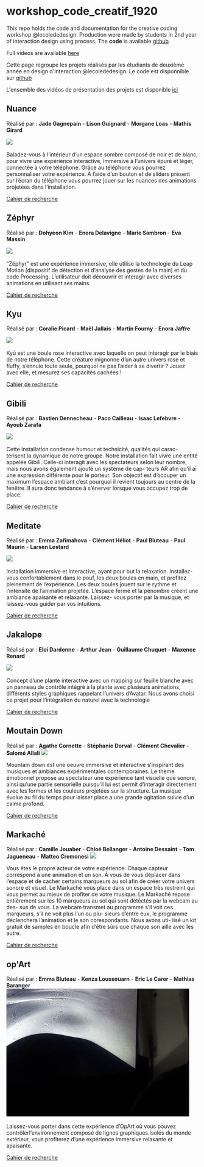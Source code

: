 # workshop_code_creatif_1920
This repo holds the code and documentation for the creative coding workshop @lecolededesign. Production were made by students in 2nd year of interaction design using process. The **code** is available [github](https://github.com/AtelierNum/workshop_code_creatif_1920)

Full videos are available [here](https://github.com/AtelierNum/workshop_code_creatif_1920/releases/tag/1.0)


Cette page regroupe les projets réalisés par les étudiants de deuxième année en design d'interaction @lecolededesign. Le code est disponnible sur [github](https://github.com/AtelierNum/workshop_code_creatif_1920)


L'ensemble des vidéos de présentation des projets est disponible [ici](https://github.com/AtelierNum/workshop_code_creatif_1920/releases/tag/1.0)


## Nuance

Réalisé par : **Jade Gagnepain** - **Lison Guignard** - **Morgane Loas** - **Mathis Girard**

![](Groupe6_Nuance/gif.gif)

Baladez-vous à l’intérieur d’un espace sombre composé de noir et de blanc, pour vivre une expérience interactive, immersive à l’univers épuré et léger, connectée à votre téléphone.
Grâce au téléphone vous pourrez personnaliser votre expérience. À l’aide d’un bouton et de sliders présent sur l’écran du téléphone vous pourrez jouer sur les nuances des animations projetées dans l’installation.

[Cahier de recherche](https://github.com/AtelierNum/workshop_code_creatif_1920/blob/master/Groupe6_Nuance/documentation.pdf)

## Zéphyr

Réalisé par : **Dohyeon Kim** - **Enora Delavigne** - **Marie Sambron** - **Eva Massin** 

![](Groupe8_zephyr/gif.gif)

“Zéphyr” est une expérience immersive, elle utilise la technologie du Leap Motion (dispositif de détection et d’analyse des gestes de la main) et du code Processing. L’utilisateur doit découvrir et interagir avec diverses animations en utilisant ses mains. 

[Cahier de recherche](https://github.com/AtelierNum/workshop_code_creatif_1920/blob/master/Groupe8_zephyr/documentation.pdf)


## Kyu 

Réalisé par : **Coralie Picard** - **Maël Jallais** - **Martin Fourny** - **Enora Jaffre**

![](Groupe1_Kyu/gif.gif)

Kyū est une boule rose interactive avec laquelle on peut interagir par le biais de notre téléphone. Cette créature mignonne d’un autre univers rose et fluffy, s’ennuie toute seule, pourquoi ne pas l’aider à se divertir ? Jouez avec elle, et mesurez ses capacités cachées !

[Cahier de recherche](https://github.com/AtelierNum/workshop_code_creatif_1920/blob/master/Groupe1_Kyu/documentation.pdf)

## Gibili

Réalisé par : **Bastien Dennecheau** - **Paco Cailleau** - **Isaac Lefebvre** - **Ayoub Zarafa** 

![](Groupe5_Gibili/gif.gif)

Cette installation condense humour et technicité, qualités qui carac- térisent la dynamique de notre groupe. Notre installation fait vivre une entité appelée Gibili. Celle-ci interagit avec les spectateurs selon leur nombre, mais nous avons également ajouté un système de cap- teurs AR afin qu’il ai une expression différente pour le porteur. Son objectif est d’occuper un maximum l’espace ambiant c’est pourquoi il revient toujours au centre de la fenêtre. Il aura donc tendance à s’énerver lorsque vous occupez trop de place.

[Cahier de recherche](https://github.com/AtelierNum/workshop_code_creatif_1920/blob/master/Groupe5_Gibili/documentation.pdf)

## Meditate

Réalisé par : **Emma Zafimahova** - **Clément Héliot** - **Paul Bluteau** - **Paul Maurin** - **Larsen Lestard**

![](Groupe3_Meditate/gif.gif)

Installation immersive et interactive, ayant pour but la relaxation. Installez-vous confortablement dans le pouf, les deux boules en main, et profitez pleinement de l’expérience. Les deux boules jouent sur le rythme et l’intensité de l’animation projetée. L’espace fermé et la pénombre créent une ambiance apaisante et relaxante. Laissez- vous porter par la musique, et laissez-vous guider par vos intuitions.

[Cahier de recherche](https://github.com/AtelierNum/workshop_code_creatif_1920/blob/master/Groupe3_Meditate/documentation.pdf)


## Jakalope

Réalisé par : **Eloi Dardenne** - **Arthur Jean** - **Guillaume Chuquet** - **Maxence Renard**

![](Groupe9_Jakalope/gif.gif)

Concept d’une plante interactive avec un mapping sur feuille blanche avec un panneau de contrôle intégré à la plante avec plusieurs animations, différents styles graphiques rappelant l’univers d’Avatar. Nous avons choisi ce projet pour l’intégration du naturel avec la technologie

[Cahier de recherche](https://github.com/AtelierNum/workshop_code_creatif_1920/blob/master/Groupe9_Jakalope/documentation.pdf)


## Moutain Down

Réalisé par : **Agathe Cornette** - **Stéphanie Dorval** - **Clément Chevalier** - **Salomé Allali**
![](Groupe4_MountainDown/gif.gif)

Mountain down est une oeuvre immersive et interactive s’inspirant des musiques et ambiances expérimentales contemporaines.
Le thème émotionnel propose au spectateur une expérience tant visuelle que sonore, ainsi qu’une partie sensorielle puisqu’il lui est permit d’interagir directement avec les formes et les couleurs projetées sur la structure.
La musique évolue au fil du temps pour laisser place a une grande agitation suivie d’un calme profond.

[Cahier de recherche](https://github.com/AtelierNum/workshop_code_creatif_1920/blob/master/Groupe4_MountainDown/documentation.pdf)


## Markaché

Réalisé par : **Camille Jouaber** - **Chloé Bellanger** - **Antoine Dessaint** - **Tom Jagueneau** - **Matteo Cremonesi**
![](Groupe2_Markache/gif.gif)

Vous êtes le propre acteur de votre expérience.
Chaque capteur correspond à une animation et un son. À vous de vous déplacer dans l’espace et de cacher certains marqueurs au sol afin de créer votre univers sonore et visuel. Le Markaché vous place dans un espace très restreint qui vous permet au mieux de profiter de votre musique.
Le Markaché repose entièrement sur les 10 marqueurs au sol qui sont détéctés par la webcam au des- sus de vous. La webcam transmet au programme s’il voit ces marqueurs, s’il ne voit plus l’un ou plu- sieurs d’entre eux, le programme déclenchera l’animation et le son corespondants. Nous avons uti- lisé un kit gratuit de samples en boucle afin d’être sûrs que chaque son aille avec les autre.

[Cahier de recherche](https://github.com/AtelierNum/workshop_code_creatif_1920/blob/master/Groupe2_Markache/documentation.pdf)


## op'Art

Réalisé par :  **Emma Bluteau** - **Kenza Loussouarn** - **Eric Le Carer** - **Mathias Baranger**
![](Groupe7_opArt/gif.gif)

Laissez-vous porter dans cette expérience d’OpArt où vous pouvez contrôlerl’environnement composé de lignes graphiques.Isolés du monde extérieur, vous profiterez d’une expérience immersive relaxante et apaisante.


[Cahier de recherche](https://github.com/AtelierNum/workshop_code_creatif_1920/blob/master/Groupe7_opArt/documentation.pdf)






